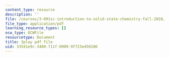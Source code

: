 ```yaml
---
content_type: resource
description: ''
file: /courses/3-091sc-introduction-to-solid-state-chemistry-fall-2010/33541e9c3480711f09099ff23e458106_CA7I2GLpgdo.pdf
file_type: application/pdf
learning_resource_types: []
ocw_type: OCWFile
resourcetype: Document
title: 3play pdf file
uid: 33541e9c-3480-711f-0909-9ff23e458106
---
```

